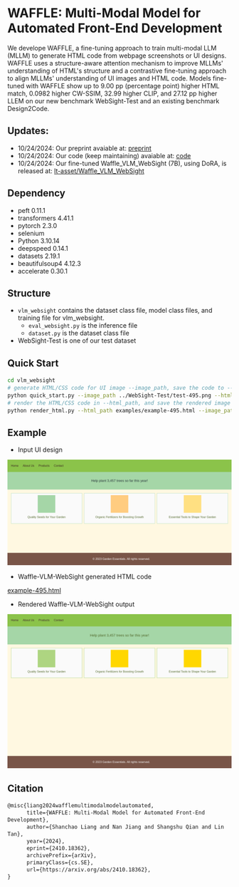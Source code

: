 # WAFFLE: Multi-Modal Model for Automated Front-End Development
We develope WAFFLE, a fine-tuning approach to train multi-modal LLM (MLLM) to generate HTML code from webpage screenshots or UI designs. WAFFLE uses a structure-aware attention mechanism to improve MLLMs' understanding of HTML's structure and a contrastive fine-tuning approach to align MLLMs' understanding of UI images and HTML code. Models fine-tuned with WAFFLE show up to 9.00 pp (percentage point) higher HTML match, 0.0982 higher CW-SSIM, 32.99 higher CLIP, and 27.12 pp higher LLEM on our new benchmark WebSight-Test and an existing benchmark Design2Code.

## Updates:
* 10/24/2024: Our preprint avaiable at: [preprint](https://arxiv.org/abs/2410.18362)
* 10/24/2024: Our code (keep maintaining) avaiable at: [code](https://github.com/lt-asset/Waffle)
* 10/24/2024: Our fine-tuned Waffle_VLM_WebSight (7B), using DoRA, is released at: [lt-asset/Waffle_VLM_WebSight](https://huggingface.co/lt-asset/Waffle_VLM_WebSight)

## Dependency
- peft               0.11.1
- transformers       4.41.1
- pytorch       2.3.0
- selenium
- Python 3.10.14
- deepspeed          0.14.1
- datasets 2.19.1
- beautifulsoup4     4.12.3
- accelerate         0.30.1

## Structure
- `vlm_websight` contains the dataset class file, model class files, and training file for vlm_websight.
    - `eval_websight.py` is the inference file
    - `dataset.py` is the dataset class file
- WebSight-Test is one of our test dataset

## Quick Start
```bash
cd vlm_websight
# generate HTML/CSS code for UI image --image_path, save the code to --html_path
python quick_start.py --image_path ../WebSight-Test/test-495.png --html_path examples/example-495.html
# render the HTML/CSS code in --html_path, and save the rendered image to --image_path
python render_html.py --html_path examples/example-495.html --image_path examples/example-495.png
```

## Example
* Input UI design

![test-495.png](WebSight-Test/test-495.png)

* Waffle-VLM-WebSight generated HTML code

[example-495.html](vlm_websight/examples/example-495.html)

* Rendered Waffle-VLM-WebSight output

![example-495.html](vlm_websight/examples/example-495.png)


## Citation
```
@misc{liang2024wafflemultimodalmodelautomated,
      title={WAFFLE: Multi-Modal Model for Automated Front-End Development}, 
      author={Shanchao Liang and Nan Jiang and Shangshu Qian and Lin Tan},
      year={2024},
      eprint={2410.18362},
      archivePrefix={arXiv},
      primaryClass={cs.SE},
      url={https://arxiv.org/abs/2410.18362}, 
}
```